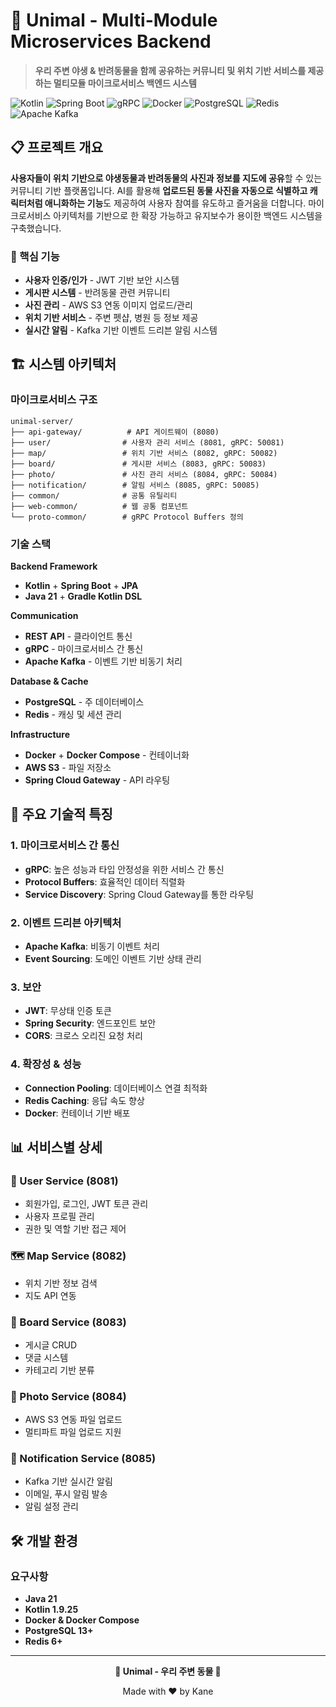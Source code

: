 # 🐾 Unimal - Multi-Module Microservices Backend

> **우리 주변 야생 & 반려동물을 함께 공유하는 커뮤니티 및 위치 기반 서비스를 제공하는 멀티모듈 마이크로서비스 백엔드 시스템**

![Kotlin](https://img.shields.io/badge/Kotlin-7F52FF?style=flat&logo=Kotlin&logoColor=white)
![Spring Boot](https://img.shields.io/badge/Spring%20Boot-6DB33F?style=flat&logo=spring-boot&logoColor=white)
![gRPC](https://img.shields.io/badge/gRPC-4285F4?style=flat&logo=grpc&logoColor=white)
![Docker](https://img.shields.io/badge/Docker-2496ED?style=flat&logo=docker&logoColor=white)
![PostgreSQL](https://img.shields.io/badge/PostgreSQL-4169E1?style=flat&logo=postgresql&logoColor=white)
![Redis](https://img.shields.io/badge/Redis-DC382D?style=flat&logo=redis&logoColor=white)
![Apache Kafka](https://img.shields.io/badge/Apache%20Kafka-231F20?style=flat&logo=apache-kafka&logoColor=white)

## 📋 프로젝트 개요

**사용자들이 위치 기반으로 야생동물과 반려동물의 사진과 정보를 지도에 공유**할 수 있는 커뮤니티 기반 플랫폼입니다.
AI를 활용해 **업로드된 동물 사진을 자동으로 식별하고 캐릭터처럼 애니화하는 기능**도 제공하여 사용자 참여를 유도하고 즐거움을 더합니다.
마이크로서비스 아키텍처를 기반으로 한 확장 가능하고 유지보수가 용이한 백엔드 시스템을 구축했습니다.

### 🎯 핵심 기능
- **사용자 인증/인가** - JWT 기반 보안 시스템
- **게시판 시스템** - 반려동물 관련 커뮤니티
- **사진 관리** - AWS S3 연동 이미지 업로드/관리
- **위치 기반 서비스** - 주변 펫샵, 병원 등 정보 제공
- **실시간 알림** - Kafka 기반 이벤트 드리븐 알림 시스템

## 🏗️ 시스템 아키텍처

### 마이크로서비스 구조
```
unimal-server/
├── api-gateway/          # API 게이트웨이 (8080)
├── user/                # 사용자 관리 서비스 (8081, gRPC: 50081)
├── map/                 # 위치 기반 서비스 (8082, gRPC: 50082)
├── board/               # 게시판 서비스 (8083, gRPC: 50083)
├── photo/               # 사진 관리 서비스 (8084, gRPC: 50084)
├── notification/        # 알림 서비스 (8085, gRPC: 50085)
├── common/              # 공통 유틸리티
├── web-common/          # 웹 공통 컴포넌트
└── proto-common/        # gRPC Protocol Buffers 정의
```

### 기술 스택

**Backend Framework**
- **Kotlin** + **Spring Boot** + **JPA**
- **Java 21** + **Gradle Kotlin DSL**

**Communication**
- **REST API** - 클라이언트 통신
- **gRPC** - 마이크로서비스 간 통신
- **Apache Kafka** - 이벤트 기반 비동기 처리

**Database & Cache**
- **PostgreSQL** - 주 데이터베이스
- **Redis** - 캐싱 및 세션 관리

**Infrastructure**
- **Docker** + **Docker Compose** - 컨테이너화
- **AWS S3** - 파일 저장소
- **Spring Cloud Gateway** - API 라우팅

## 🔧 주요 기술적 특징

### 1. 마이크로서비스 간 통신
- **gRPC**: 높은 성능과 타입 안정성을 위한 서비스 간 통신
- **Protocol Buffers**: 효율적인 데이터 직렬화
- **Service Discovery**: Spring Cloud Gateway를 통한 라우팅

### 2. 이벤트 드리븐 아키텍처
- **Apache Kafka**: 비동기 이벤트 처리
- **Event Sourcing**: 도메인 이벤트 기반 상태 관리

### 3. 보안
- **JWT**: 무상태 인증 토큰
- **Spring Security**: 엔드포인트 보안
- **CORS**: 크로스 오리진 요청 처리

### 4. 확장성 & 성능
- **Connection Pooling**: 데이터베이스 연결 최적화
- **Redis Caching**: 응답 속도 향상
- **Docker**: 컨테이너 기반 배포

## 📊 서비스별 상세

### 🔐 User Service (8081)
- 회원가입, 로그인, JWT 토큰 관리
- 사용자 프로필 관리
- 권한 및 역할 기반 접근 제어

### 🗺️ Map Service (8082)
- 위치 기반 정보 검색
- 지도 API 연동

### 📝 Board Service (8083)
- 게시글 CRUD
- 댓글 시스템
- 카테고리 기반 분류

### 📸 Photo Service (8084)
- AWS S3 연동 파일 업로드
- 멀티파트 파일 업로드 지원

### 🔔 Notification Service (8085)
- Kafka 기반 실시간 알림
- 이메일, 푸시 알림 발송
- 알림 설정 관리

## 🛠️ 개발 환경

### 요구사항
- **Java 21**
- **Kotlin 1.9.25**
- **Docker & Docker Compose**
- **PostgreSQL 13+**
- **Redis 6+**

---

<div align="center">

**🐾 Unimal - 우리 주변 동물 🐾**

Made with ❤️ by Kane

</div>